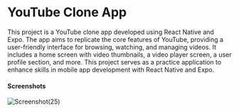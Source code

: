 <h1>YouTube Clone App</h1>

This project is a YouTube clone app developed using React Native and Expo. The app aims to replicate the core features of YouTube, providing a user-friendly interface for browsing, watching, and managing videos. It includes a home screen with video thumbnails, a video player screen, a user profile section, and more. This project serves as a practice application to enhance skills in mobile app development with React Native and Expo.

<h4>Screenshots</h4>

![Screenshot(25)](https://github.com/user-attachments/assets/fc1f6cb1-96b5-4c03-af1d-e8b32207ce14)
